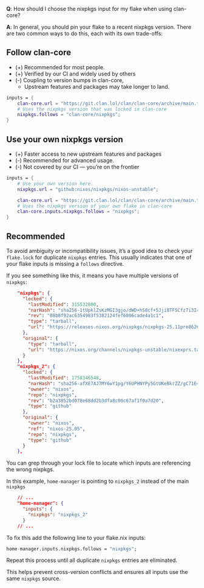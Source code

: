 **Q**: How should I choose the nixpkgs input for my flake when using clan-core?

**A**: In general, you should pin your flake to a recent nixpkgs version.
There are two common ways to do this, each with its own trade-offs:

## Follow clan-core

- (+) Recommended for most people.
- (+) Verified by our CI and widely used by others
- (-) Coupling to version bumps in clan-core,
    - Upstream features and packages may take longer to land.

```nix
inputs = {
    clan-core.url = "https://git.clan.lol/clan/clan-core/archive/main.tar.gz";
    # Uses the nixpkgs version that was locked in clan-core
    nixpkgs.follows = "clan-core/nixpkgs";
}
```

## Use your own nixpkgs version

- (+) Faster access to new upstream features and packages
- (-) Recommended for advanced usage.
- (-) Not covered by our CI — you’re on the frontier

```nix
inputs = {
    # Use your own version here.
    nixpkgs.url = "github:nixos/nixpkgs/nixos-unstable";

    clan-core.url = "https://git.clan.lol/clan/clan-core/archive/main.tar.gz";
    # Uses the nixpkgs version of your own flake in clan-core
    clan-core.inputs.nixpkgs.follows = "nixpkgs";
}
```

## Recommended

To avoid ambiguity or incompatibility issues, it’s a good idea to check your `flake.lock` for duplicate `nixpkgs` entries.
This usually indicates that one of your flake inputs is missing a `follows` directive.

If you see something like this, it means you have multiple versions of `nixpkgs`:

```json
    "nixpkgs": {
      "locked": {
        "lastModified": 315532800,
        "narHash": "sha256-1tUpklZsKzMGI3gjo/dWD+hS8cf+5Jji8TF5Cfz7i3I=",
        "rev": "08b8f92ac6354983f5382124fef6006cade4a1c1",
        "type": "tarball",
        "url": "https://releases.nixos.org/nixpkgs/nixpkgs-25.11pre862603.08b8f92ac635/nixexprs.tar.xz"
      },
      "original": {
        "type": "tarball",
        "url": "https://nixos.org/channels/nixpkgs-unstable/nixexprs.tar.xz"
      }
    },
    "nixpkgs_2": {
      "locked": {
        "lastModified": 1758346548,
        "narHash": "sha256-afXE7AJ7MY6wY1pg/Y6UPHNYPy5GtUKeBkrZZ/gC71E=",
        "owner": "nixos",
        "repo": "nixpkgs",
        "rev": "b2a3852bd078e68dd2b3dfa8c00c67af1f0a7d20",
        "type": "github"
      },
      "original": {
        "owner": "nixos",
        "ref": "nixos-25.05",
        "repo": "nixpkgs",
        "type": "github"
      }
    },
```

You can grep through your lock file to locate which inputs are referencing the wrong nixpkgs.

In this example, `home-manager` is pointing to `nixpkgs_2` instead of the main `nixpkgs`

```json
    // ...
    "home-manager": {
      "inputs": {
        "nixpkgs": "nixpkgs_2"
      }
    // ...
```

To fix this add the following line to your flake.nix inputs:

```nix
home-manager.inputs.nixpkgs.follows = "nixpkgs";
```

Repeat this process until all duplicate `nixpkgs` entries are eliminated.

This helps prevent cross-version conflicts and ensures all inputs use the same `nixpkgs` source.
